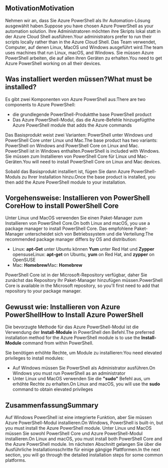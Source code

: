 ## <a name="motivation"></a><span data-ttu-id="7b231-101">Motivation</span><span class="sxs-lookup"><span data-stu-id="7b231-101">Motivation</span></span>
<span data-ttu-id="7b231-102">Nehmen wir an, dass Sie Azure PowerShell als Ihr Automation-Lösung ausgewählt haben.</span><span class="sxs-lookup"><span data-stu-id="7b231-102">Suppose you have chosen Azure PowerShell as your automation solution.</span></span> <span data-ttu-id="7b231-103">Ihre Administratoren möchten ihre Skripts lokal statt in der Azure Cloud Shell ausführen.</span><span class="sxs-lookup"><span data-stu-id="7b231-103">Your administrators prefer to run their scripts locally rather than in the Azure Cloud Shell.</span></span> <span data-ttu-id="7b231-104">Das Team verwendet, Computer, auf denen Linux, MacOS und Windows ausgeführt wird.</span><span class="sxs-lookup"><span data-stu-id="7b231-104">The team uses machines that run Linux, macOS, and Windows.</span></span> <span data-ttu-id="7b231-105">Sie müssen Azure PowerShell arbeiten, die auf allen ihren Geräten zu erhalten.</span><span class="sxs-lookup"><span data-stu-id="7b231-105">You need to get Azure PowerShell working on all their devices.</span></span> 

## <a name="what-must-be-installed"></a><span data-ttu-id="7b231-106">Was installiert werden müssen?</span><span class="sxs-lookup"><span data-stu-id="7b231-106">What must be installed?</span></span>
<span data-ttu-id="7b231-107">Es gibt zwei Komponenten von Azure PowerShell aus:</span><span class="sxs-lookup"><span data-stu-id="7b231-107">There are two components to Azure PowerShell:</span></span>
- <span data-ttu-id="7b231-108">die grundlegende PowerShell-Produkt</span><span class="sxs-lookup"><span data-stu-id="7b231-108">the base PowerShell product</span></span>
- <span data-ttu-id="7b231-109">Das Azure PowerShell-Modul, das die Azure-Befehle hinzugefügt</span><span class="sxs-lookup"><span data-stu-id="7b231-109">the Azure PowerShell module that adds the Azure commands</span></span>

<span data-ttu-id="7b231-110">Das Basisprodukt weist zwei Varianten: PowerShell unter Windows und PowerShell Core unter Linux und Mac.</span><span class="sxs-lookup"><span data-stu-id="7b231-110">The base product has two variants: PowerShell on Windows and PowerShell Core on Linux and Mac.</span></span> <span data-ttu-id="7b231-111">PowerShell ist in Windows enthalten.</span><span class="sxs-lookup"><span data-stu-id="7b231-111">PowerShell is included with Windows.</span></span> <span data-ttu-id="7b231-112">Sie müssen zum Installieren von PowerShell Core für Linux und Mac-Geräten.</span><span class="sxs-lookup"><span data-stu-id="7b231-112">You will need to install PowerShell Core on Linux and Mac devices.</span></span> 

<span data-ttu-id="7b231-113">Sobald das Basisprodukt installiert ist, fügen Sie dann Azure PowerShell-Moduls zu Ihrer Installation hinzu.</span><span class="sxs-lookup"><span data-stu-id="7b231-113">Once the base product is installed, you then add the Azure PowerShell module to your installation.</span></span>

## <a name="how-to-install-powershell-core"></a><span data-ttu-id="7b231-114">Vorgehensweise: Installieren von PowerShell Core</span><span class="sxs-lookup"><span data-stu-id="7b231-114">How to install PowerShell Core</span></span>
<span data-ttu-id="7b231-115">Unter Linux und MacOS verwenden Sie einen Paket-Manager zum Installieren von PowerShell Core.</span><span class="sxs-lookup"><span data-stu-id="7b231-115">On both Linux and macOS, you use a package manager to install PowerShell Core.</span></span> <span data-ttu-id="7b231-116">Das empfohlene Paket-Manager unterscheidet sich von Betriebssystem und die Verteilung:</span><span class="sxs-lookup"><span data-stu-id="7b231-116">The recommended package manager differs by OS and distribution:</span></span>
- <span data-ttu-id="7b231-117">Linux: **apt-Get** unter Ubuntu können **Yum** unter Red Hat und **Zypper** opensuse</span><span class="sxs-lookup"><span data-stu-id="7b231-117">Linux: **apt-get** on Ubuntu, **yum** on Red Hat, and **zypper** on OpenSUSE</span></span>
- <span data-ttu-id="7b231-118">Mac: **Homebrew**</span><span class="sxs-lookup"><span data-stu-id="7b231-118">Mac: **Homebrew**</span></span>

<span data-ttu-id="7b231-119">PowerShell Core ist in der Microsoft-Repository verfügbar, daher Sie zunächst das Repository Ihr Paket-Manager hinzufügen müssen.</span><span class="sxs-lookup"><span data-stu-id="7b231-119">PowerShell Core is available in the Microsoft repository, so you'll first need to add that repository to your package manager.</span></span>

## <a name="how-to-install-azure-powershell"></a><span data-ttu-id="7b231-120">Gewusst wie: Installieren von Azure PowerShell</span><span class="sxs-lookup"><span data-stu-id="7b231-120">How to Install Azure PowerShell</span></span>
<span data-ttu-id="7b231-121">Die bevorzugte Methode für das Azure PowerShell-Modul ist die Verwendung der **Install-Module** in PowerShell den Befehl.</span><span class="sxs-lookup"><span data-stu-id="7b231-121">The preferred installation method for the Azure PowerShell module is to use the **Install-Module** command from within PowerShell.</span></span>

<span data-ttu-id="7b231-122">Sie benötigen erhöhte Rechte, um Module zu installieren:</span><span class="sxs-lookup"><span data-stu-id="7b231-122">You need elevated privileges to install modules:</span></span>
- <span data-ttu-id="7b231-123">Auf Windows müssen Sie PowerShell als Administrator ausführen.</span><span class="sxs-lookup"><span data-stu-id="7b231-123">On Windows you must run PowerShell as an administrator</span></span>
- <span data-ttu-id="7b231-124">Unter Linux und MacOS verwenden Sie die **"sudo"** Befehl aus, um erhöhte Rechte zu erhalten.</span><span class="sxs-lookup"><span data-stu-id="7b231-124">On Linux and macOS, you will use the **sudo** command to obtain elevated privileges</span></span>

## <a name="summary"></a><span data-ttu-id="7b231-125">Zusammenfassung</span><span class="sxs-lookup"><span data-stu-id="7b231-125">Summary</span></span>
<span data-ttu-id="7b231-126">Auf Windows PowerShell ist eine integrierte Funktion, aber Sie müssen Azure PowerShell-Modul installieren.</span><span class="sxs-lookup"><span data-stu-id="7b231-126">On Windows, PowerShell is built-in, but you must install the Azure PowerShell module.</span></span> <span data-ttu-id="7b231-127">Unter Linux und MacOS müssen Sie sowohl PowerShell Core und Azure PowerShell-Modul installieren.</span><span class="sxs-lookup"><span data-stu-id="7b231-127">On Linux and macOS, you must install both PowerShell Core and the Azure PowerShell module.</span></span> <span data-ttu-id="7b231-128">Im nächsten Abschnitt gelangen Sie über die Ausführliche Installationsschritte für einige gängige Plattformen.</span><span class="sxs-lookup"><span data-stu-id="7b231-128">In the next section, you will go through the detailed installation steps for some common platforms.</span></span>